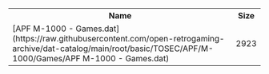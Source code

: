 <table>
<tr><th>Name</th><th>Size</th></tr>
<tr><td>
[APF M-1000 - Games.dat](https://raw.githubusercontent.com/open-retrogaming-archive/dat-catalog/main/root/basic/TOSEC/APF/M-1000/Games/APF M-1000 - Games.dat)
</td><td>2923</td></tr>
</table>
